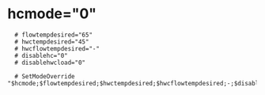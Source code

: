 # hcmode="0"
      # flowtempdesired="65"
      # hwctempdesired="45"
      # hwcflowtempdesired="-"
      # disablehc="0"
      # disablehwcload="0"

      # SetModeOverride "$hcmode;$flowtempdesired;$hwctempdesired;$hwcflowtempdesired;-;$disablehc;0;$disablehwcload;-;0;0;0"